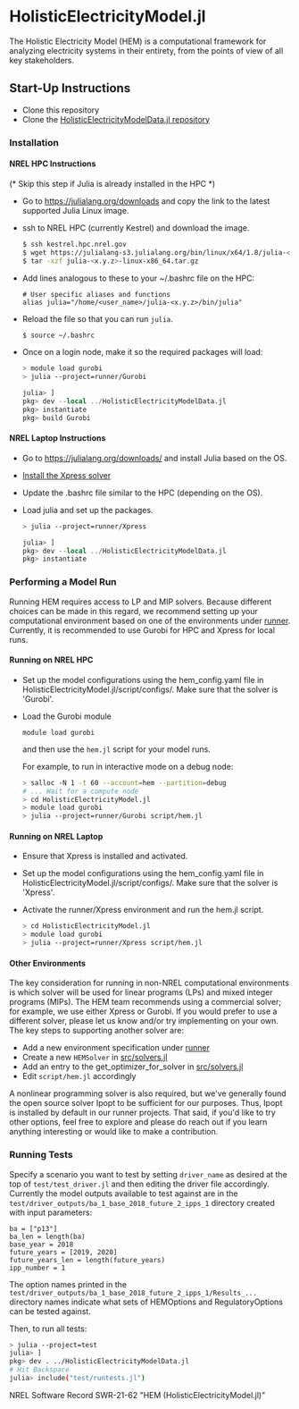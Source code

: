 # HolisticElectricityModel.jl

The Holistic Electricity Model (HEM) is a computational framework for analyzing electricity systems in their entirety, from the points of view of all key stakeholders.

## Start-Up Instructions

- Clone this repository
- Clone the [HolisticElectricityModelData.jl repository](https://github.nrel.gov/HEM/HolisticElectricityModelData.jl)


### Installation

#### NREL HPC Instructions
(* Skip this step if Julia is already installed in the HPC *)
- Go to https://julialang.org/downloads and copy the link to the latest supported Julia Linux image.
- ssh to NREL HPC (currently Kestrel) and download the image.
    ```bash
    $ ssh kestrel.hpc.nrel.gov
    $ wget https://julialang-s3.julialang.org/bin/linux/x64/1.8/julia-<x.y.z>-linux-x86_64.tar.gz
    $ tar -xzf julia-<x.y.z>-linux-x86_64.tar.gz
    ```
- Add lines analogous to these to your ~/.bashrc file on the HPC:
    ```
    # User specific aliases and functions
    alias julia="/home/<user_name>/julia-<x.y.z>/bin/julia"
    ```
- Reload the file so that you can run `julia`.
    ```bash
    $ source ~/.bashrc
    ```
- Once on a login node, make it so the required packages will load:
    ```bash
    > module load gurobi
    > julia --project=runner/Gurobi
    ```

    ```julia
    julia> ]
    pkg> dev --local ../HolisticElectricityModelData.jl
    pkg> instantiate
    pkg> build Gurobi
    ```

#### NREL Laptop Instructions

- Go to https://julialang.org/downloads/ and install Julia based on the OS.
- [Install the Xpress solver](https://github.nrel.gov/MSOC/fico-xpress)
- Update the .bashrc file similar to the HPC (depending on the OS).
- Load julia and set up the packages.
    ```bash
    > julia --project=runner/Xpress
    ```

    ```julia
    julia> ]
    pkg> dev --local ../HolisticElectricityModelData.jl
    pkg> instantiate
    ```

### Performing a Model Run

Running HEM requires access to LP and MIP solvers. Because different choices can 
be made in this regard, we recommend setting up your computational environment 
based on one of the environments under [runner](https://github.com/nrel-hem/HolisticElectricityModel.jl/tree/main/runner). Currently, it is recommended to use Gurobi for HPC and Xpress for local runs.

#### Running on NREL HPC

- Set up the model configurations using the hem_config.yaml file in HolisticElectricityModel.jl/script/configs/. Make sure that the solver is 'Gurobi'.

- Load the Gurobi module

    ```
    module load gurobi
    ```
    and then use the `hem.jl` script for your model runs.
  
    For example, to run in interactive mode on a debug node:
    ```bash
    > salloc -N 1 -t 60 --account=hem --partition=debug
    # ... Wait for a compute node
    > cd HolisticElectricityModel.jl
    > module load gurobi
    > julia --project=runner/Gurobi script/hem.jl
    ```

#### Running on NREL Laptop

- Ensure that Xpress is installed and activated.

- Set up the model configurations using the hem_config.yaml file in HolisticElectricityModel.jl/script/configs/. Make sure that the solver is 'Xpress'.

- Activate the runner/Xpress environment and run the hem.jl script.

    ```bash
    > cd HolisticElectricityModel.jl
    > module load gurobi
    > julia --project=runner/Xpress script/hem.jl
    ```

#### Other Environments

The key consideration for running in non-NREL computational environments is which
solver will be used for linear programs (LPs) and mixed integer programs (MIPs). 
The HEM team recommends using a commercial solver; for example, we use either 
Xpress or Gurobi. If you would prefer to use a different solver, please let us 
know and/or try implementing on your own. The key steps to supporting another 
solver are:

- Add a new environment specification under [runner](https://github.com/nrel-hem/HolisticElectricityModel.jl/tree/main/runner)
- Create a new `HEMSolver` in [src/solvers.jl](https://github.com/nrel-hem/HolisticElectricityModel.jl/blob/main/src/solvers.jl)
- Add an entry to the get_optimizer_for_solver in [src/solvers.jl](https://github.com/nrel-hem/HolisticElectricityModel.jl/blob/main/src/solvers.jl)
- Edit `script/hem.jl` accordingly

A nonlinear programming solver is also required, but we've generally found the 
open source solver Ipopt to be sufficient for our purposes. Thus, Ipopt is 
installed by default in our runner projects. That said, if you'd like to try 
other options, feel free to explore and please do reach out if you learn anything 
interesting or would like to make a contribution.


### Running Tests

Specify a scenario you want to test by setting `driver_name` as desired at the top of `test/test_driver.jl` and then editing the driver file accordingly. Currently the model outputs available to test against are in the `test/driver_outputs/ba_1_base_2018_future_2_ipps_1` directory created with input parameters:

```
ba = ["p13"]
ba_len = length(ba)
base_year = 2018
future_years = [2019, 2020]
future_years_len = length(future_years)
ipp_number = 1
```

The option names printed in the `test/driver_outputs/ba_1_base_2018_future_2_ipps_1/Results_...` directory names indicate what sets of HEMOptions and RegulatoryOptions can be tested against.

Then, to run all tests:
```bash
> julia --project=test
julia> ]
pkg> dev . ../HolisticElectricityModelData.jl
# Hit Backspace
julia> include("test/runtests.jl")
```

NREL Software Record SWR-21-62 "HEM (HolisticElectricityModel.jl)"